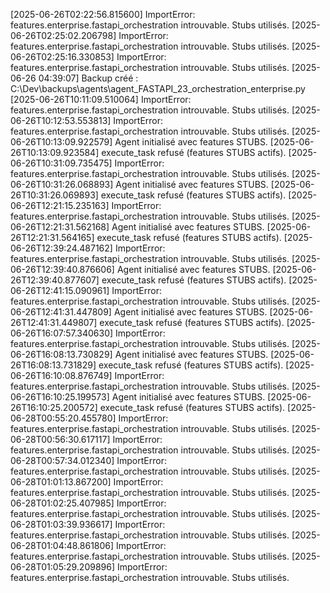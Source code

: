 [2025-06-26T02:22:56.815600] ImportError: features.enterprise.fastapi_orchestration introuvable. Stubs utilisés.
[2025-06-26T02:25:02.206798] ImportError: features.enterprise.fastapi_orchestration introuvable. Stubs utilisés.
[2025-06-26T02:25:16.330853] ImportError: features.enterprise.fastapi_orchestration introuvable. Stubs utilisés.
[2025-06-26 04:39:07] Backup créé : C:\Dev\backups\agents\agent_FASTAPI_23_orchestration_enterprise.py
[2025-06-26T10:11:09.510064] ImportError: features.enterprise.fastapi_orchestration introuvable. Stubs utilisés.
[2025-06-26T10:12:53.553813] ImportError: features.enterprise.fastapi_orchestration introuvable. Stubs utilisés.
[2025-06-26T10:13:09.922579] Agent initialisé avec features STUBS.
[2025-06-26T10:13:09.923584] execute_task refusé (features STUBS actifs).
[2025-06-26T10:31:09.735475] ImportError: features.enterprise.fastapi_orchestration introuvable. Stubs utilisés.
[2025-06-26T10:31:26.068893] Agent initialisé avec features STUBS.
[2025-06-26T10:31:26.069893] execute_task refusé (features STUBS actifs).
[2025-06-26T12:21:15.235163] ImportError: features.enterprise.fastapi_orchestration introuvable. Stubs utilisés.
[2025-06-26T12:21:31.562168] Agent initialisé avec features STUBS.
[2025-06-26T12:21:31.564165] execute_task refusé (features STUBS actifs).
[2025-06-26T12:39:24.487162] ImportError: features.enterprise.fastapi_orchestration introuvable. Stubs utilisés.
[2025-06-26T12:39:40.876606] Agent initialisé avec features STUBS.
[2025-06-26T12:39:40.877607] execute_task refusé (features STUBS actifs).
[2025-06-26T12:41:15.090961] ImportError: features.enterprise.fastapi_orchestration introuvable. Stubs utilisés.
[2025-06-26T12:41:31.447809] Agent initialisé avec features STUBS.
[2025-06-26T12:41:31.449807] execute_task refusé (features STUBS actifs).
[2025-06-26T16:07:57.340630] ImportError: features.enterprise.fastapi_orchestration introuvable. Stubs utilisés.
[2025-06-26T16:08:13.730829] Agent initialisé avec features STUBS.
[2025-06-26T16:08:13.731829] execute_task refusé (features STUBS actifs).
[2025-06-26T16:10:08.876749] ImportError: features.enterprise.fastapi_orchestration introuvable. Stubs utilisés.
[2025-06-26T16:10:25.199573] Agent initialisé avec features STUBS.
[2025-06-26T16:10:25.200572] execute_task refusé (features STUBS actifs).
[2025-06-28T00:55:20.455780] ImportError: features.enterprise.fastapi_orchestration introuvable. Stubs utilisés.
[2025-06-28T00:56:30.617117] ImportError: features.enterprise.fastapi_orchestration introuvable. Stubs utilisés.
[2025-06-28T00:57:34.012340] ImportError: features.enterprise.fastapi_orchestration introuvable. Stubs utilisés.
[2025-06-28T01:01:13.867200] ImportError: features.enterprise.fastapi_orchestration introuvable. Stubs utilisés.
[2025-06-28T01:02:25.407985] ImportError: features.enterprise.fastapi_orchestration introuvable. Stubs utilisés.
[2025-06-28T01:03:39.936617] ImportError: features.enterprise.fastapi_orchestration introuvable. Stubs utilisés.
[2025-06-28T01:04:48.861806] ImportError: features.enterprise.fastapi_orchestration introuvable. Stubs utilisés.
[2025-06-28T01:05:29.209896] ImportError: features.enterprise.fastapi_orchestration introuvable. Stubs utilisés.
